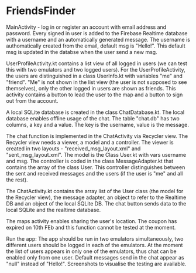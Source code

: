 # FriendsFinder

MainActivity - log in or register an account with email address and password.
Every signed in user is added to the Firebase Realtime database with a username and an automatically generated message. 
The username is authomatically created from the email, default msg is "Hello!". 
This default msg is updated in the databse when the user send a new msg.

UserProfileActivity.kt contains a list view of all logged in users (we can test this with two emulators and two logged users).
For the UserProfileActivity, the users are distinguished in a class UserInfo.kt with variables "me" and "friend".
"Me" is not shown in the list view (the user is not supposed to see themselves), only the other logged in users are shown as friends.
This activity contains a button to lead the user to the map and a button to sign out from the account. 

A local SQLite database is created in the class ChatDatabase.kt. The local database enables offline usage of the chat.
The table "chat.db" has two columns, a key and a value. The key is the username, value is the message. 

The chat function is implemented in the ChatActivity via Recycler view. The Recycler view needs a viewer, a model and a controller.
The viewer is created in two layouts - "received_msg_layout.xml" and "sent_msg_layout.xml".
The model is the Class User.kt with vars username and msg.
The controller is coded in the class MessageAdapter.kt that contains the array of the class User. 
This controller distinguishes between the sent and received messages and the users (if the user is "me" and all the rest).

The ChatActivity.kt contains the array list of the User class (the model for the Recycler view), the message adapter, 
an object to refer to the Realtime DB and an object of the local SQLite DB.
The chat button sends data to the local SQLite and the realtime database.

The maps activity enables sharing the user's location. 
The coupon has expired on 10th FEb and this function cannot be tested at the moment.

Run the app:
The app should be run in two emulators simultaneously, two different users should be logged in each of the emulators.
At the moment the list of users appears in only one of the emulators, thus chat can be enabled only from one user.
Default messages send in the chat appear as "null" instead of "Hello!". 
Screenshots to visualise the testing are available. 

